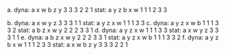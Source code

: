 a. 
dyna: a x w b z y
      3 3 3 2 2 1
stat: a y z b x w
      1 1 1 2 3 3

b.
dyna: a x w y z
      3 3 3 1 1
stat: a y z x w
      1 1 1 3 3
c.
dyna: a y z x w b
      1 1 1 3 3 2
stat: a b z x w y
      2 2 2 3 3 1
d.
dyna: a y z x w
      1 1 1 3 3
stat: a x w y z
      3 3 3 1 1
e.
dyna: a b z x w y
      2 2 2 3 3 1
stat: a y z x w b
      1 1 1 3 3 2
f.
dyna: a y z b x w
      1 1 1 2 3 3
stat: a x w b z y
      3 3 3 2 2 1
